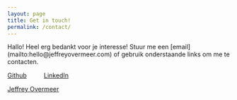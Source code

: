 ```yaml
---
layout: page
title: Get in touch!
permalink: /contact/
---
```



                
<div class="contact">
Hallo! Heel erg bedankt voor je interesse! Stuur me een [email](mailto:hello@jeffreyovermeer.com) of gebruik onderstaande links om me te contacten.


<a href="https://github.com/jeffrey-over/" class="social" target="_BLANK" style="margin-right:35px;"><i class="fab fa-github-square"></i> Github</a>  <a href="https://www.linkedin.com/in/jeffreyovermeer/" target="_BLANK" class="social"><i class="fab fa-linkedin"></i> LinkedIn</a>


<div class="LI-profile-badge"  data-version="v1" data-size="large" data-locale="en_US" data-type="vertical" data-theme="light" data-vanity="jeffreyovermeer"><a class="LI-simple-link" href='https://nl.linkedin.com/in/jeffreyovermeer?trk=profile-badge'>Jeffrey Overmeer</a></div>
</div>